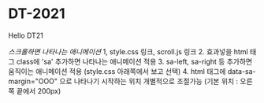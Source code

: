 # DT-2021
 
Hello DT21

*스크롤하면 나타나는 애니메이션*
1, style.css 링크, scroll.js 링크
2. 효과넣을 html 태그 class에 'sa' 추가하면 나타나는 애니메이션 적용 
3. sa-left, sa-right 등 추가하면 움직이는 애니메이션 적용 (style.css 아래쪽에서 보고 선택)
4. html 태그에 data-sa-margin="OOO" 으로 나타나기 시작하는 위치 개별적으로 조절가능 (기본 위치 : 오른쪽 끝에서 200px)
